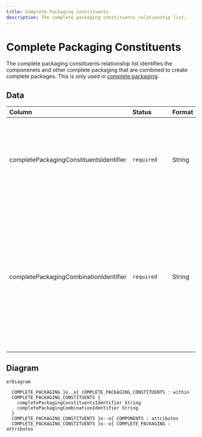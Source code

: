 ```yaml
---
title: Complete Packaging Constituents
description: The complete packaging constituents relationship list.
---
```


# Complete Packaging Constituents

The complete packaging constituents relationship list identifies the componenets and other complete packaging that are combined to create complete packages. This is only used in [complete packaging](../3_Data_Specification/3_4_Complete_Packaging.md).

## Data
|Column|<div style="width:90px">Status</div>|Format|Notes|
|:-|:-|:-|:-|
|completePackagingConstituentsIdentifier|`required`|String|A globally unique identifier. See [identifiers](../4_Identifiers/4_1_Identifiers.md) section for information on how to construct this identifier|
|completePackagingCombinationIdentifier|`required`|String|The unique identifier of the components and/or complete packaging that this complete packaging is made of. There must be an equivalent record in the `Components` OR `Complete Packaging` data.|

## Diagram

``` mermaid
erDiagram

  COMPLETE_PACKAGING }o..o{ COMPLETE_PACKAGING_CONSTITUENTS : within
  COMPLETE_PACKAGING_CONSTITUENTS {
    completePackagingConstituentsIdentifier String
    completePackagingCombinationIdentifier String
  }
  COMPLETE_PACKAGING_CONSTITUENTS }o--o{ COMPONENTS : attributes
  COMPLETE_PACKAGING_CONSTITUENTS }o--o{ COMPLETE_PACKAGING : attributes
```